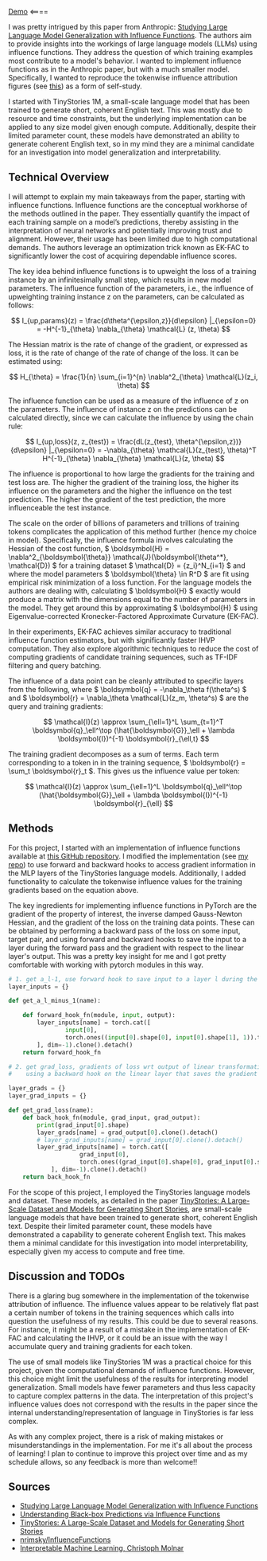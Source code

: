 [Demo](#/influence-demo) <====

I was pretty intrigued by this paper from Anthropic: [Studying Large Language Model Generalization with Influence Functions](https://arxiv.org/pdf/2308.03296.pdf). The authors aim to provide insights into the workings of large language models (LLMs) using influence functions. They address the question of which training examples most contribute to a model's behavior. I wanted to implement influence functions as in the Anthropic paper, but with a much smaller model. Specifically, I wanted to reproduce the tokenwise influence attribution figures (see [this](https://www.anthropic.com/index/influence-functions#:~:text=humanlike%20AIs,-.)) as a form of self-study.

I started with TinyStories 1M, a small-scale language model that has been trained to generate short, coherent English text. This was mostly due to resource and time constraints, but the underlying implementation can be applied to any size model given enough compute. Additionally, despite their limited parameter count, these models have demonstrated an ability to generate coherent English text, so in my mind they are a minimal candidate for an investigation into model generalization and interpretability.

 ## Technical Overview

I will attempt to explain my main takeaways from the paper, starting with influence functions. Influence functions are the conceptual workhorse of the methods outlined in the paper. They essentially quantify the impact of each training sample on a model’s predictions, thereby assisting in the interpretation of neural networks and potentially improving trust and alignment. However, their usage has been limited due to high computational demands. The authors leverage an optimization trick known as EK-FAC to significantly lower the cost of acquiring dependable influence scores.

The key idea behind influence functions is to upweight the loss of a training instance by an infinitesimally small step, which results in new model parameters. The influence function of the parameters, i.e., the influence of upweighting training instance z on the parameters, can be calculated as follows:

 $$ I_{up,params}(z) = \frac{d\theta^{\epsilon,z}}{d\epsilon} |_{\epsilon=0} = -H^{-1}_{\theta} \nabla_{\theta} \mathcal{L} (z, \theta) $$

The Hessian matrix is the rate of change of the gradient, or expressed as loss, it is the rate of change of the rate of change of the loss. It can be estimated using:

 $$ H_{\theta} = \frac{1}{n} \sum_{i=1}^{n} \nabla^2_{\theta} \mathcal{L}(z_i, \theta) $$

The influence function can be used as a measure of the influence of z on the parameters. The influence of instance z on the predictions can be calculated directly, since we can calculate the influence by using the chain rule:

 $$ I_{up,loss}(z, z_{test}) = \frac{dL(z_{test}, \theta^{\epsilon,z})}{d\epsilon} |_{\epsilon=0} = -\nabla_{\theta} \mathcal{L}(z_{test}, \theta)^T H^{-1}_{\theta} \nabla_{\theta} \mathcal{L}(z, \theta) $$

The influence is proportional to how large the gradients for the training and test loss are. The higher the gradient of the training loss, the higher its influence on the parameters and the higher the influence on the test prediction. The higher the gradient of the test prediction, the more influenceable the test instance.

The scale on the order of billions of parameters and trillions of training tokens complicates the application of this method further (hence my choice in model). Specifically, the influence formula involves calculating the Hessian of the cost function, $ \boldsymbol{H} = \nabla^2_{\boldsymbol{\theta}} \mathcal{J}(\boldsymbol{\theta^*}, \mathcal{D}) $ for a training dataset $ \mathcal{D} = \{z_i\}^N_{i=1} $ and where the model parameters $ \boldsymbol{\theta} \in R^D $ are fit using empirical risk minimization of a loss function. For the language models the authors are dealing with, calculating $ \boldsymbol{H} $ exactly would produce a matrix with the dimensions equal to the number of parameters in the model. They get around this by approximating $ \boldsymbol{H} $ using Eigenvalue-corrected Kronecker-Factored Approximate Curvature (EK-FAC).

In their experiments, EK-FAC achieves similar accuracy to traditional influence function estimators, but with significantly faster IHVP computation. They also explore algorithmic techniques to reduce the cost of computing gradients of candidate training sequences, such as TF-IDF filtering and query batching.

The influence of a data point can be cleanly attributed to specific layers from the following, where $ \boldsymbol{q} = -\nabla_\theta f(\theta^s) $ and $ \boldsymbol{r} = \nabla_\theta \mathcal{L}(z_m, \theta^s) $ are the query and training gradients:

 $$ \mathcal{I}(z) \approx \sum_{\ell=1}^L \sum_{t=1}^T \boldsymbol{q}_\ell^\top (\hat{\boldsymbol{G}}_\ell + \lambda \boldsymbol{I})^{-1} \boldsymbol{r}_{\ell,t} $$

The training gradient decomposes as a sum of terms. Each term corresponding to a token in in the training sequence, $ \boldsymbol{r} = \sum_t \boldsymbol{r}_t $. This gives us the influence value per token:

 $$ \mathcal{I}(z) \approx \sum_{\ell=1}^L \boldsymbol{q}_\ell^\top (\hat{\boldsymbol{G}}_\ell + \lambda \boldsymbol{I})^{-1} \boldsymbol{r}_{\ell} $$

## Methods

For this project, I started with an implementation of influence functions available at [this GitHub repository](https://github.com/nrimsky/InfluenceFunctions). I modified the implementation (see [my repo](https://github.com/jedell/influence-functions/tree/main)) to use forward and backward hooks to access gradient information in the MLP layers of the TinyStories language models. Additionally, I added functionality to calculate the tokenwise influence values for the training gradients based on the equation above.


The key ingredients for implementing influence functions in PyTorch are the gradient of the property of interest, the inverse damped Gauss-Newton Hessian, and the gradient of the loss on the training data points. These can be obtained by performing a backward pass of the loss on some input, target pair, and using forward and backward hooks to save the input to a layer during the forward pass and the gradient with respect to the linear layer's output. This was a pretty key insight for me and I got pretty comfortable with working with pytorch modules in this way.

```python
# 1. get a_l-1, use forward hook to save input to a layer l during the forward pass
layer_inputs = {}

def get_a_l_minus_1(name):

    def forward_hook_fn(module, input, output):
        layer_inputs[name] = torch.cat([
                input[0],
                torch.ones((input[0].shape[0], input[0].shape[1], 1)).to(input[0].device),
        ], dim=-1).clone().detach()
    return forward_hook_fn

# 2. get grad_loss, gradients of loss wrt output of linear transformation W_l a_l-1
#    using a backward hook on the linear layer that saves the gradient wrt the linear layer's output

layer_grads = {}
layer_grad_inputs = {}

def get_grad_loss(name):
    def back_hook_fn(module, grad_input, grad_output):
        print(grad_input[0].shape)
        layer_grads[name] = grad_output[0].clone().detach()
        # layer_grad_inputs[name] = grad_input[0].clone().detach()
        layer_grad_inputs[name] = torch.cat([
                    grad_input[0],
                    torch.ones((grad_input[0].shape[0], grad_input[0].shape[1], 1)).to(grad_input[0].device),
            ], dim=-1).clone().detach()
    return back_hook_fn
```

For the scope of this project, I employed the TinyStories language models and dataset. These models, as detailed in the paper [TinyStories: A Large-Scale Dataset and Models for Generating Short Stories](https://arxiv.org/pdf/2305.07759.pdf), are small-scale language models that have been trained to generate short, coherent English text. Despite their limited parameter count, these models have demonstrated a capability to generate coherent English text. This makes them a minimal candidate for this investigation into model interpretability, especially given my access to compute and free time.

## Discussion and TODOs

There is a glaring bug somewhere in the implementation of the tokenwise attribution of influence. The influence values appear to be relatively flat past a certain number of tokens in the training sequences which calls into question the usefulness of my results. This could be due to several reasons. For instance, it might be a result of a mistake in the implementation of EK-FAC and calculating the IHVP, or it could be an issue with the way I accumulate query and training gradients for each token.

The use of small models like TinyStories 1M was a practical choice for this project, given the computational demands of influence functions. However, this choice might limit the usefulness of the results for interpreting model generalization. Small models have fewer parameters and thus less capacity to capture complex patterns in the data. The interpretation of this project's influence values does not correspond with the results in the paper since the internal understanding/representation of language in TinyStories is far less complex.

As with any complex project, there is a risk of making mistakes or misunderstandings in the implementation. For me it's all about the process of learning! I plan to continue to improve this project over time and as my schedule allows, so any feedback is more than welcome!!

## Sources

- [Studying Large Language Model Generalization with Influence Functions](https://arxiv.org/pdf/2308.03296.pdf)
- [Understanding Black-box Predictions via Influence Functions](https://arxiv.org/pdf/1703.04730.pdf)
- [TinyStories: A Large-Scale Dataset and Models for Generating Short Stories](https://arxiv.org/pdf/2305.07759.pdf)
- [nrimsky/InfluenceFunctions](https://github.com/nrimsky/InfluenceFunctions)
- [Interpretable Machine Learning, Christoph Molnar](https://christophm.github.io/interpretable-ml-book/influential.html#influence-functions)